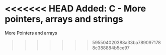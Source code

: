 <<<<<<< HEAD
Added: C - More pointers, arrays and strings
=======
More Pointers and arrays
>>>>>>> 595504020388a33ba7890971788c388884b5ce97
